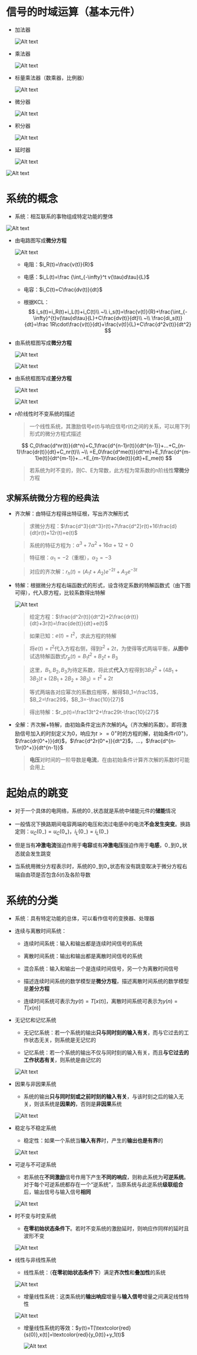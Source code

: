     
# 信号的时域运算（基本元件）
* 加法器

    ![Alt text](image-339.png)

* 乘法器

    ![Alt text](image-340.png)

* 标量乘法器（数乘器，比例器）

    ![Alt text](image-341.png)

* 微分器

    ![Alt text](image-342.png)

* 积分器

    ![Alt text](image-343.png)

* 延时器

    ![Alt text](image-344.png)

![Alt text](image-345.png)

# 系统的概念
* 系统：相互联系的事物组成特定功能的整体

![Alt text](image-351.png)

* 由电路图写成**微分方程**

    ![Alt text](image-192.png)

    * 电阻：$i_R(t)=\frac{v(t)}{R}$

    * 电感：$i_L(t)=\frac {\int_{-\infty}^t v(\tau)d\tau}{L}$

    * 电容：$i_C(t)=C\frac{dv(t)}{dt}$

    * 根据KCL：
        $$
        i_s(t)=i_R(t)+i_L(t)+i_C(t)\\
        ~\\
        i_s(t)=\frac{v(t)}{R}+\frac{\int_{-\infty}^{t}v(\tau)d\tau}{L}+C\frac{dv(t)}{dt}\\
        ~\\
        \frac{di_s(t)}{dt}=\frac 1R\cdot\frac{v(t)}{dt}+\frac{v(t)}{L}+C\frac{d^2v(t)}{dt^2}
        $$


* 由系统框图写成**微分方程**

    ![Alt text](image-352.png)

    ![Alt text](image-353.png)

* 由系统框图写成**差分方程**

    ![Alt text](image-354.png)

    ![Alt text](image-355.png)

* n阶线性时不变系统的描述
    > 一个线性系统，其激励信号$e(t)$与响应信号$r(t)$之间的关系，可以用下列形式的微分方程式描述

    $$
    C_0\frac{d^nr(t)}{dt^n}+C_1\frac{d^{n-1}r(t)}{dt^{n-1}}+...+C_{n-1}\frac{dr(t)}{dt}+C_nr(t)\\
    ~\\
    =E_0\frac{d^me(t)}{dt^m}+E_1\frac{d^{m-1}e(t)}{dt^{m-1}}+...+E_{m-1}\frac{de(t)}{dt}+E_me(t)
    $$

    > 若系统为时不变的，则C、E为常数，此方程为常系数的n阶线性**常微分**方程

## 求解系统微分方程的经典法


* 齐次解：由特征方程得出特征根，写出齐次解形式
    > 求微分方程：$\frac{d^3}{dt^3}r(t)+7\frac{d^2}r(t)+16\frac{d}{dt}r(t)+12r(t)=e(t)$
    
    > 系统的特征方程为：$\alpha^3+7\alpha^2+16\alpha+12=0$
    
    > 特征根：$\alpha_1=-2$（重根），$\alpha_2=-3$

    > 对应的齐次解：$r_h(t)=(A_1t+A_2)e^{-2t}+A_3e^{-3t}$

* 特解：根据微分方程右端函数式的形式，设含待定系数的特解函数式（由下图可得），代入原方程，比较系数得出特解

    ![Alt text](image-356.png)

    > 给定方程：$\frac{d^2r(t)}{dt^2}+2\frac{dr(t)}{dt}+3r(t)=\frac{de(t)}{dt}+e(t)$

    > 如果已知：$e(t)=t^2$，求此方程的特解

    > 将$e(t)=t^2$代入方程右侧，得到$t^2+2t$，为使得等式两端平衡，**从图中**试选特解函数式$r_p(t)=B_1t^2+B_2t+B_3$

    > 这里，$B_1,B_2,B_3$为待定系数，将此式**代入**方程得到$3B_1t^2+(4B_1+3B_2)t+(2B_1+2B_2+3B_3)=t^2+2t$

    > 等式两端各对应幂次的系数应相等，解得$B_1=\frac13$，$B_2=\frac29$，$B_3=-\frac{10}{27}$

    > 得出特解：$r_p(t)=\frac13t^2+\frac29t-\frac{10}{27}$

* 全解：齐次解+特解，由初始条件定出齐次解的$A_k$（齐次解的系数）。即将激励信号加入的时刻定义为0，响应为$t>=0^+$时的方程的解，初始条件$r(0^+)$，$\frac{dr(0^+)}{dt}$，$\frac{d^2r(0^+)}{dt^2}$，...，$\frac{d^{n-1}r(0^+)}{dt^{n-1}}$
    > **电压**对时间的一阶导数是**电流**，在由初始条件计算齐次解的系数时可能会用上

# 起始点的跳变
* 对于一个具体的电网络，系统的$0_-$状态就是系统中储能元件的**储能**情况

* 一般情况下换路期间电容两端的电压和流过电感中的电流**不会发生突变**。换路定则：$u_C(0_-)=u_C(0_+)$，$i_L(0_-)=i_L(0_-)$

* 但是当有**冲激电流**强迫作用于**电容**或有**冲激电压**强迫作用于**电感**，$0_-$到$0_+$状态就会发生跳变

* 当系统用微分方程表示时，系统的$0_-$到$0_+$状态有没有跳变取决于微分方程右端自由项是否包含$\delta(t)$及各阶导数

# 系统的分类
* 系统：具有特定功能的总体，可以看作信号的变换器、处理器
* 连续与离散时间系统：
    * 连续时间系统：输入和输出都是连续时间信号的系统

    * 离散时间系统：输出和输出都是离散时间信号的系统

    * 混合系统：输入和输出一个是连续时间信号，另一个为离散时间信号

    * 描述连续时间系统的数学模型是**微分方程**，描述离散时间系统的数学模型是**差分方程**

    * 连续时间系统可表示为$y(t)=T[x(t)]$，离散时间系统可表示为$y(n)=T[x(n)]$

* 无记忆和记忆系统
    * 无记忆系统：若一个系统的输出**只与同时刻的输入有关**，而与它过去的工作状态无关，则系统是无记忆的

    * 记忆系统：若一个系统的输出不仅与同时刻的输入有关，而且**与它过去的工作状态有关**，则系统是由记忆的

    ![Alt text](image-357.png)

* 因果与非因果系统
    * 系统的输出**只与同时刻或之前时刻的输入有关**，与该时刻之后的输入无关，则该系统是**因果的**，否则是**非因果**系统

    ![Alt text](image-358.png)

* 稳定与不稳定系统
    * 稳定性：如果一个系统当**输入有界**时，产生的**输出也是有界**的

    ![Alt text](image-359.png)

* 可逆与不可逆系统
    * 若系统在**不同激励**信号作用下产生**不同的响应**，则称此系统为**可逆系统**。对于每个可逆系统都存在一个“逆系统”，当原系统与此逆系统**级联组合**后，输出信号与输入信号**相同**

    ![Alt text](image-360.png)

* 时不变与时变系统
    * **在零初始状态条件下**。若时不变系统的激励延时，则响应作同样的延时且波形不变

    ![Alt text](image-361.png)

* 线性与非线性系统
    * 线性系统：（**在零初始状态条件下**）满足**齐次性**和**叠加性**的系统

    ![Alt text](image-362.png)

    * 增量线性系统：这类系统的**输出响应**增量与**输入信号**增量之间满足线性特性

    ![Alt text](image-363.png)

    * 增量线性系统的等效：$y(t)=T[\textcolor{red}{s(0)},x(t)]=\textcolor{red}{y_0(t)}+y_1(t)$

        ![Alt text](image-364.png)
        